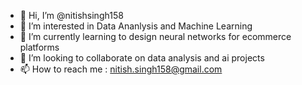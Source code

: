 - 👋 Hi, I’m @nitishsingh158
- 👀 I’m interested in Data Ananlysis and Machine Learning
- 🌱 I’m currently learning to design neural networks for ecommerce platforms
- 💞️ I’m looking to collaborate on data analysis and ai projects
- 📫 How to reach me : nitish.singh158@gmail.com

<!---
nitishsingh158/nitishsingh158 is a ✨ special ✨ repository because its `README.md` (this file) appears on your GitHub profile.
You can click the Preview link to take a look at your changes.
--->
